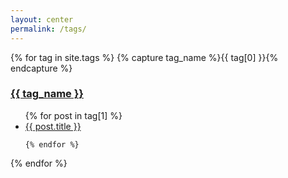 ```yaml
---
layout: center
permalink: /tags/
---
```


{% for tag in site.tags %}
  {% capture tag_name %}{{ tag[0] }}{% endcapture %}
  <h3><a class="button" href="{{ site.baseurl }}/tags/{{ tag_name | sluggify }}">{{ tag_name }}</a></h3> 
  <ul>
    {% for post in tag[1] %}
      <li><a href="{{ post.url | relative_url }}">{{ post.title }}</a></li>
      
    {% endfor %}
  </ul>
{% endfor %}


<script>

function slugify(text)
{
    return text.toLowerCase().replace(/ /g,'-').replace(/[^\w-]+/g,'');
}


document.getElementById("mytext").value = w;

</script>